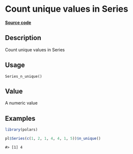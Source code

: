

# Count unique values in Series

[**Source code**](https://github.com/pola-rs/r-polars/tree/main/R/series__series.R#L982)

## Description

Count unique values in Series

## Usage

<pre><code class='language-R'>Series_n_unique()
</code></pre>

## Value

A numeric value

## Examples

``` r
library(polars)

pl$Series(c(1, 2, 1, 4, 4, 1, 5))$n_unique()
```

    #> [1] 4
